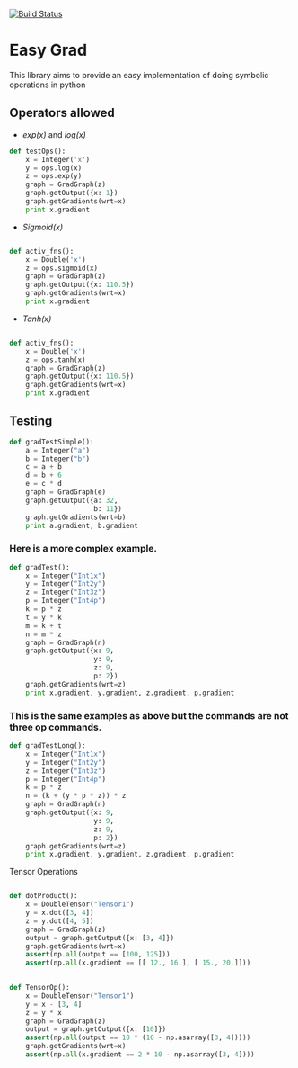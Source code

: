 [![Build Status](https://travis-ci.org/amartya18x/easyGrad.svg?branch=master)](https://travis-ci.org/amartya18x/easyGrad)
# Easy Grad

This library aims to provide an easy implementation of doing symbolic operations in python
## Operators allowed

- *exp(x)* and *log(x)*
```Python
def testOps():
    x = Integer('x')
    y = ops.log(x)
    z = ops.exp(y)
    graph = GradGraph(z)
    graph.getOutput({x: 1})
    graph.getGradients(wrt=x)
    print x.gradient
```
- *Sigmoid(x)*
```Python

def activ_fns():
    x = Double('x')
    z = ops.sigmoid(x)
    graph = GradGraph(z)
    graph.getOutput({x: 110.5})
    graph.getGradients(wrt=x)
    print x.gradient
```
- *Tanh(x)*
```Python

def activ_fns():
    x = Double('x')
    z = ops.tanh(x)
    graph = GradGraph(z)
    graph.getOutput({x: 110.5})
    graph.getGradients(wrt=x)
    print x.gradient
```

## Testing

```Python
def gradTestSimple():  
    a = Integer("a")  
    b = Integer("b")  
    c = a + b  
    d = b + 6  
    e = c * d  
    graph = GradGraph(e)  
    graph.getOutput({a: 32,  
                     b: 11})  
    graph.getGradients(wrt=b)  
    print a.gradient, b.gradient  
```
### Here is a more complex example.
```Python
def gradTest():  
    x = Integer("Int1x")  
    y = Integer("Int2y")  
    z = Integer("Int3z")  
    p = Integer("Int4p")  
    k = p * z  
    t = y * k  
    m = k + t  
    n = m * z  
    graph = GradGraph(n)  
    graph.getOutput({x: 9,  
                     y: 9,  
                     z: 9,  
                     p: 2})  
    graph.getGradients(wrt=z)  
    print x.gradient, y.gradient, z.gradient, p.gradient
```
### This is the same examples as above but the commands are not three op commands.

```Python
def gradTestLong():  
    x = Integer("Int1x")  
    y = Integer("Int2y")  
    z = Integer("Int3z")  
    p = Integer("Int4p")  
    k = p * z  
    n = (k + (y * p * z)) * z  
    graph = GradGraph(n)  
    graph.getOutput({x: 9,  
                     y: 9,  
                     z: 9,  
                     p: 2})  
    graph.getGradients(wrt=z)  
    print x.gradient, y.gradient, z.gradient, p.gradient
```
Tensor Operations
```Python

def dotProduct():
    x = DoubleTensor("Tensor1")
    y = x.dot([3, 4])
    z = y.dot([4, 5])
    graph = GradGraph(z)
    output = graph.getOutput({x: [3, 4]})
    graph.getGradients(wrt=x)
    assert(np.all(output == [100, 125]))
    assert(np.all(x.gradient == [[ 12., 16.], [ 15., 20.]]))
	

def TensorOp():
    x = DoubleTensor("Tensor1")
    y = x - [3, 4]
    z = y * x
    graph = GradGraph(z)
    output = graph.getOutput({x: [10]})
    assert(np.all(output == 10 * (10 - np.asarray([3, 4]))))
    graph.getGradients(wrt=x)
    assert(np.all(x.gradient == 2 * 10 - np.asarray([3, 4])))

```

